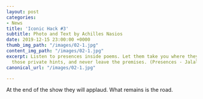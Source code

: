 ```yaml
---
layout: post
categories:
- News
title: 'Iconic Hack #3'
subtitle: Photo and Text by Achilles Nasios
date: 2019-12-15 23:00:00 +0000
thumb_img_path: "/images/02-1.jpg"
content_img_path: "/images/02-1.jpg"
excerpt: Listen to presences inside poems. Let them take you where they will. Follow
  those private hints, and never leave the premises. (Presences - Jalal Al-Din Rumi)
canonical_url: "/images/02-1.jpg"

---
```

At the end of the show they will applaud. What remains is the road.